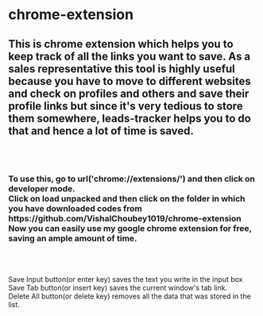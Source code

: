 # chrome-extension
<h2>
This is chrome extension which helps you to keep track of all the links you want to save. As a sales representative this tool is highly useful because you have to move to different websites and check on profiles and others and save their profile links but since it's very tedious to store them somewhere, leads-tracker helps you to do that and hence a lot of time is saved.</h2>
<br>
<br>
<h3>
To use this, go to url('chrome://extensions/') and then click on developer mode.<br>Click on load unpacked and then click on the folder in which you have downloaded codes from https://github.com/VishalChoubey1019/chrome-extension <br>Now you can easily use my google chrome extension for free, saving an ample amount of time.
</h3>
<br>
<br>
<p>
Save Input button(or enter key) saves the text you write in the input box<br>Save Tab button(or insert key) saves the current window's tab link.<br>Delete All button(or delete key) removes all the data that was stored in the list.
</p>
